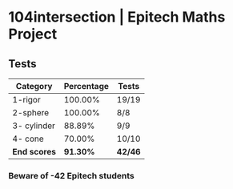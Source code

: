 # 104intersection | Epitech Maths Project

## Tests

| Category | Percentage | Tests |
|----------|------------|-------|
| 1-rigor | 100.00% | 19/19 |
| 2-sphere | 100.00% | 8/8 |
| 3- cylinder | 88.89% | 9/9 |
| 4- cone | 70.00% | 10/10 |
| **End scores** | **91.30%** | **42/46** |

### Beware of -42 Epitech students
